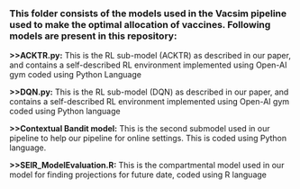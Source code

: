### This folder consists of the models used in the Vacsim pipeline used to make the optimal allocation of vaccines. Following models are present in this repository:

**>>ACKTR.py:** This is the RL sub-model (ACKTR) as described in our paper, and contains a self-described RL environment implemented using Open-AI gym coded using Python Language  

**>>DQN.py:**  This is the RL sub-model (DQN) as described in our paper, and contains a self-described RL environment implemented using Open-AI gym coded using Python language  

**>>Contextual Bandit model:** This is the second submodel used in our pipeline to help our pipeline for online settings. This is coded using Python language.

**>>SEIR_ModelEvaluation.R:** This is the compartmental model used in our model for finding projections for future date, coded using R language
